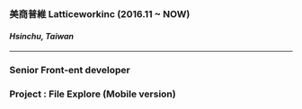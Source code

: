 ### 
### 美商普維 Latticeworkinc (2016.11 ~ NOW)
#### *Hsinchu, Taiwan*
***
### Senior Front-ent developer
### 
### Project : **File Explore (Mobile version)**
### 

